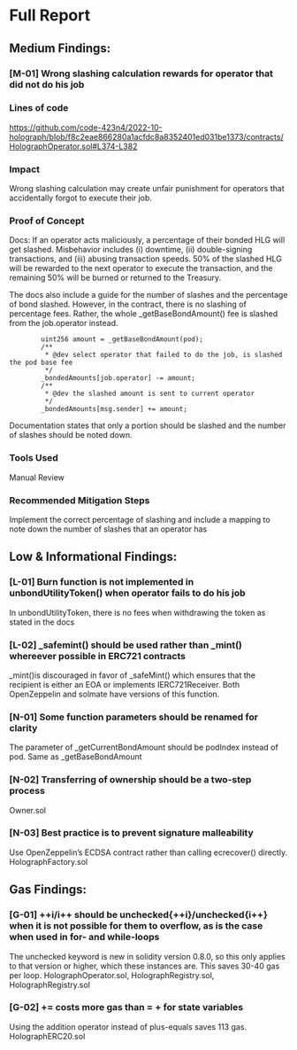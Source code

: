 # Full Report

## Medium Findings:

### [M-01] Wrong slashing calculation rewards for operator that did not do his job        

### Lines of code
https://github.com/code-423n4/2022-10-holograph/blob/f8c2eae866280a1acfdc8a8352401ed031be1373/contracts/HolographOperator.sol#L374-L382

### Impact
Wrong slashing calculation may create unfair punishment for operators that accidentally forgot to execute their job.

### Proof of Concept
Docs: If an operator acts maliciously, a percentage of their bonded HLG will get slashed. Misbehavior includes (i) downtime, (ii) double-signing transactions, and (iii) abusing transaction speeds. 50% of the slashed HLG will be rewarded to the next operator to execute the transaction, and the remaining 50% will be burned or returned to the Treasury.

The docs also include a guide for the number of slashes and the percentage of bond slashed. However, in the contract, there is no slashing of percentage fees. Rather, the whole _getBaseBondAmount() fee is slashed from the job.operator instead.
```
        uint256 amount = _getBaseBondAmount(pod);
        /**
         * @dev select operator that failed to do the job, is slashed the pod base fee
         */
        _bondedAmounts[job.operator] -= amount;
        /**
         * @dev the slashed amount is sent to current operator
         */
        _bondedAmounts[msg.sender] += amount;
```
Documentation states that only a portion should be slashed and the number of slashes should be noted down.

### Tools Used
Manual Review

### Recommended Mitigation Steps
Implement the correct percentage of slashing and include a mapping to note down the number of slashes that an operator has

## Low & Informational Findings:

### [L-01] Burn function is not implemented in unbondUtilityToken() when operator fails to do his job
In unbondUtilityToken, there is no fees when withdrawing the token as stated in the docs

### [L-02] _safemint() should be used rather than _mint() whereever possible in ERC721 contracts
_mint()is discouraged in favor of _safeMint() which ensures that the recipient is either an EOA or implements IERC721Receiver. Both OpenZeppelin and solmate have versions of this function.

### [N-01] Some function parameters should be renamed for clarity
The parameter of _getCurrentBondAmount should be podIndex instead of pod. Same as _getBaseBondAmount

### [N-02] Transferring of ownership should be a two-step process
Owner.sol

### [N-03] Best practice is to prevent signature malleability
Use OpenZeppelin’s ECDSA contract rather than calling ecrecover() directly. HolographFactory.sol

## Gas Findings:

### [G-01] ++i/i++ should be unchecked{++i}/unchecked{i++} when it is not possible for them to overflow, as is the case when used in for- and while-loops
The unchecked keyword is new in solidity version 0.8.0, so this only applies to that version or higher, which these instances are. This saves 30-40 gas per loop. HolographOperator.sol, HolographRegistry.sol, HolographRegistry.sol

### [G-02] +=  costs more gas than  = +  for state variables
Using the addition operator instead of plus-equals saves 113 gas. HolographERC20.sol